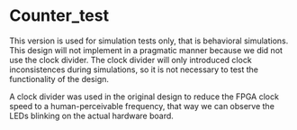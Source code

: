 # Counter_test

This version is used for simulation tests only, that is behavioral simulations. This design will not implement in a pragmatic manner because we did not use the clock divider. The clock divider will only introduced clock inconsistences during simulations, so it is not necessary to test the functionality of the design.

A clock divider was used in the original design to reduce the FPGA clock speed to a human-perceivable frequency, that way we can observe the LEDs blinking on the actual hardware board.
